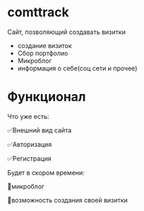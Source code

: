 # comttrack

Сайт, позволяющий создавать визитки
- создание визиток
- Сбор портфолио
- Микроблог
- информация о себе(соц сети и прочее)

# Функционал
Что уже есть:

:white_check_mark:Внешний вид сайта

:white_check_mark:Авторизация

:white_check_mark:Регистрация

Будет в скором времени:

:black_square_button:микроблог

:black_square_button:возможность создания своей визитки
